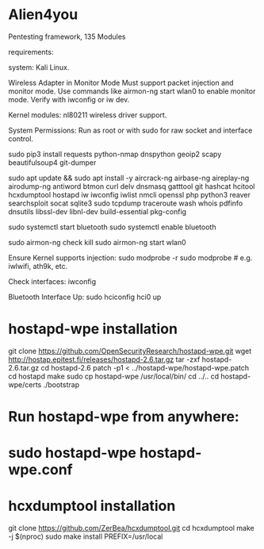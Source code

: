 # Alien4you
Pentesting framework, 135 Modules



requirements:

system: Kali Linux.

Wireless Adapter in Monitor Mode
Must support packet injection and monitor mode.
Use commands like airmon-ng start wlan0 to enable monitor mode.
Verify with iwconfig or iw dev.

Kernel modules:
nl80211 wireless driver support.

System Permissions:
Run as root or with sudo for raw socket and interface control.




sudo pip3 install requests python-nmap dnspython geoip2 scapy beautifulsoup4 git-dumper

sudo apt update && sudo apt install -y aircrack-ng airbase-ng aireplay-ng airodump-ng antiword btmon curl delv dnsmasq gatttool git hashcat hcitool hcxdumptool hostapd iw iwconfig iwlist nmcli openssl php python3 reaver searchsploit socat sqlite3 sudo tcpdump traceroute wash whois pdfinfo dnsutils libssl-dev libnl-dev build-essential pkg-config

sudo systemctl start bluetooth
sudo systemctl enable bluetooth

sudo airmon-ng check kill
sudo airmon-ng start wlan0

Ensure Kernel supports injection:
sudo modprobe -r <driver>
sudo modprobe <driver> # e.g. iwlwifi, ath9k, etc.

Check interfaces:
iwconfig

Bluetooth Interface Up:
sudo hciconfig hci0 up


# hostapd-wpe installation
git clone https://github.com/OpenSecurityResearch/hostapd-wpe.git
wget http://hostap.epitest.fi/releases/hostapd-2.6.tar.gz
tar -zxf hostapd-2.6.tar.gz
cd hostapd-2.6
patch -p1 < ../hostapd-wpe/hostapd-wpe.patch
cd hostapd
make
sudo cp hostapd-wpe /usr/local/bin/
cd ../..
cd hostapd-wpe/certs
./bootstrap
# Run hostapd-wpe from anywhere:
# sudo hostapd-wpe hostapd-wpe.conf

# hcxdumptool installation
git clone https://github.com/ZerBea/hcxdumptool.git
cd hcxdumptool
make -j $(nproc)
sudo make install PREFIX=/usr/local

